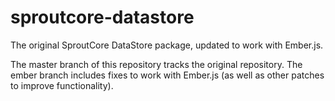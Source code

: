sproutcore-datastore
====================

The original SproutCore DataStore package, updated to work with Ember.js.

The master branch of this repository tracks the original repository.  The ember
branch includes fixes to work with Ember.js (as well as other patches to
improve functionality).
